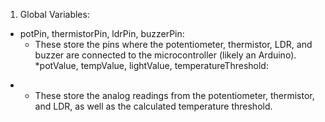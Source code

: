 

1. Global Variables:
+ potPin, thermistorPin, ldrPin, buzzerPin:
   * These store the pins where the potentiometer, thermistor, LDR, and buzzer are connected to the microcontroller (likely an Arduino).
*potValue, tempValue, lightValue, temperatureThreshold:
* + These store the analog readings from the potentiometer, thermistor, and LDR, as well as the calculated temperature threshold.
